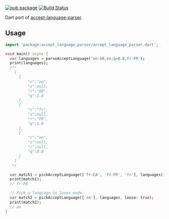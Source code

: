 [![pub package](https://img.shields.io/pub/v/accept_language_parser.svg)](https://pub.dev/packages/accept_language_parser)
[![Build Status](https://github.com/mgenware/accept_language_parser/workflows/Build/badge.svg)](https://github.com/mgenware/accept_language_parser/actions)

Dart port of [accept-language-parser](https://github.com/opentable/accept-language-parser).

## Usage

```dart
import 'package:accept_language_parser/accept_language_parser.dart';

void main() async {
  var languages = parseAcceptLanguage('en-GB,en;q=0.8,fr-FR');
  print(languages);
  /**
    [
      {
          "c":"en",
          "s":null,
          "r":"GB",
          "q":1.0
      },
      {
          "c":"fr",
          "s":null,
          "r":"FR",
          "q":1.0
      },
      {
          "c":"en",
          "s":null,
          "r":null,
          "q":0.8
      }
    ]
   */

  var match1 = pickAcceptLanguage(['fr-CA', 'fr-FR', 'fr'], languages);
  print(match1);
  // fr-FR

  // Pick a language in loose mode.
  var match2 = pickAcceptLanguage(['en'], languages, loose: true);
  print(match2);
  // en
}
```
